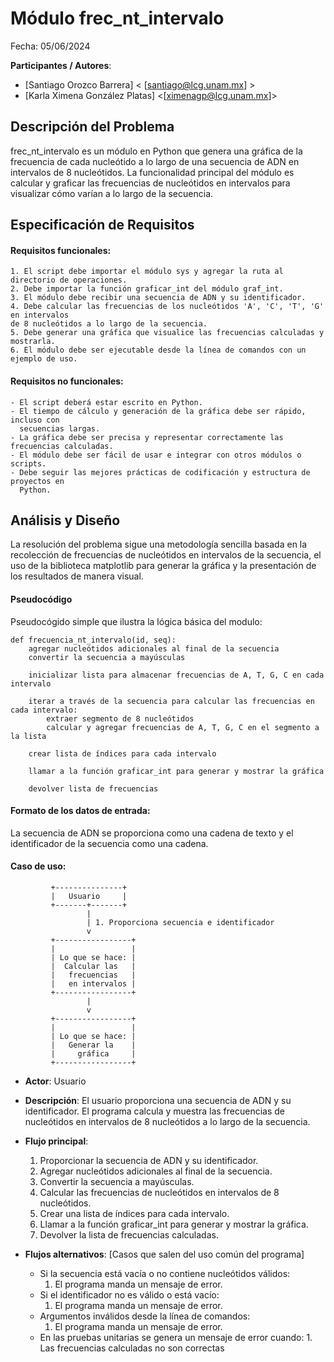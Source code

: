 
# Módulo frec_nt_intervalo

Fecha: 05/06/2024

**Participantes / Autores**:

- [Santiago Orozco Barrera] < [santiago@lcg.unam.mx] >
- [Karla Ximena González Platas] <[ximenagp@lcg.unam.mx]>

## Descripción del Problema

frec_nt_intervalo es un módulo en Python que genera una gráfica de la frecuencia de 
cada nucleótido a lo largo de una secuencia de ADN en intervalos de 8 nucleótidos. 
La funcionalidad principal del módulo es calcular y graficar las frecuencias de 
nucleótidos en intervalos para visualizar cómo varían a lo largo de la secuencia.

## Especificación de Requisitos

#### Requisitos funcionales:

    1. El script debe importar el módulo sys y agregar la ruta al directorio de operaciones.
    2. Debe importar la función graficar_int del módulo graf_int.
    3. El módulo debe recibir una secuencia de ADN y su identificador.
    4. Debe calcular las frecuencias de los nucleótidos 'A', 'C', 'T', 'G' en intervalos 
    de 8 nucleótidos a lo largo de la secuencia.
    5. Debe generar una gráfica que visualice las frecuencias calculadas y mostrarla.
    6. El módulo debe ser ejecutable desde la línea de comandos con un ejemplo de uso.

#### Requisitos no funcionales: 

    - El script deberá estar escrito en Python.
    - El tiempo de cálculo y generación de la gráfica debe ser rápido, incluso con 
      secuencias largas.
    - La gráfica debe ser precisa y representar correctamente las frecuencias calculadas.
    - El módulo debe ser fácil de usar e integrar con otros módulos o scripts.
    - Debe seguir las mejores prácticas de codificación y estructura de proyectos en 
      Python. 

## Análisis y Diseño

La resolución del problema sigue una metodología sencilla basada en la recolección de 
frecuencias de nucleótidos en intervalos de la secuencia, el uso de la biblioteca matplotlib 
para generar la gráfica y la presentación de los resultados de manera visual.

#### Pseudocódigo

Pseudocógido simple que ilustra la lógica básica del modulo:

```
def frecuencia_nt_intervalo(id, seq):
    agregar nucleótidos adicionales al final de la secuencia
    convertir la secuencia a mayúsculas
    
    inicializar lista para almacenar frecuencias de A, T, G, C en cada intervalo
    
    iterar a través de la secuencia para calcular las frecuencias en cada intervalo:
        extraer segmento de 8 nucleótidos
        calcular y agregar frecuencias de A, T, G, C en el segmento a la lista
    
    crear lista de índices para cada intervalo
    
    llamar a la función graficar_int para generar y mostrar la gráfica
    
    devolver lista de frecuencias

```
#### Formato de los datos de entrada:

La secuencia de ADN se proporciona como una cadena de texto y el identificador de la 
secuencia como una cadena.

#### Caso de uso: 

```
         +---------------+
         |   Usuario     |
         +-------+-------+
                 |
                 | 1. Proporciona secuencia e identificador
                 v
         +-----------------+
         |                 |
         | Lo que se hace: |
         |  Calcular las   |
         |   frecuencias   |
         |   en intervalos |
         +-----------------+
                 |
                 v
         +-----------------+
         |                 |
         | Lo que se hace: |
         |   Generar la    |
         |     gráfica     |
         +-----------------+

```

- **Actor**: Usuario

- **Descripción**: El usuario proporciona una secuencia de ADN y su identificador. 
El programa calcula y muestra las frecuencias de nucleótidos en intervalos de 8 
nucleótidos a lo largo de la secuencia.

- **Flujo principal**:

    1. Proporcionar la secuencia de ADN y su identificador.
    2. Agregar nucleótidos adicionales al final de la secuencia.
    3. Convertir la secuencia a mayúsculas.
    4. Calcular las frecuencias de nucleótidos en intervalos de 8 nucleótidos.
    5. Crear una lista de índices para cada intervalo.
    6. Llamar a la función graficar_int para generar y mostrar la gráfica.
    7. Devolver la lista de frecuencias calculadas. 
	
- **Flujos alternativos**: 
[Casos que salen del uso común del programa]
    - Si la secuencia está vacía o no contiene nucleótidos válidos:
        1. El programa manda un mensaje de error.
    - Si el identificador no es válido o está vacío:
        1. El programa manda un mensaje de error.
    - Argumentos inválidos desde la línea de comandos:
        1. El programa manda un mensaje de error.
    - En las pruebas unitarias se genera un mensaje de 
        error cuando:
                    1. Las frecuencias calculadas no son correctas